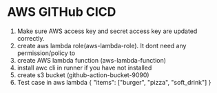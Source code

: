 # AWS GITHub CICD


1. Make sure AWS access key and secret access key are updated correctly.
2. create aws lambda role(aws-lambda-role). It dont need any permission/policy to 
3. create AWS lambda function (aws-lambda-function)
4. install awc cli in runner if you have not installed 
5. create s3 bucket (github-action-bucket-9090)
5. Test case in aws lambda
    {
  "items": ["burger", "pizza", "soft_drink"]
    }
  